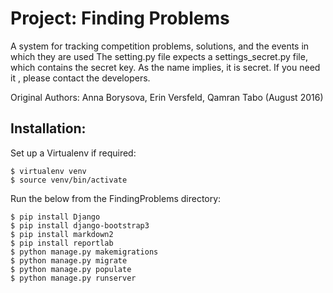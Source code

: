Project: Finding Problems
===========================

A system for tracking competition problems, solutions, and the events in which they are used
The setting.py file expects a settings_secret.py file, which contains the secret key. As the name implies, it is secret. If you need it , please contact the developers.

Original Authors: Anna Borysova, Erin Versfeld, Qamran Tabo (August 2016)

Installation:
---------------------------------------

Set up a Virtualenv if required:

```
$ virtualenv venv
$ source venv/bin/activate
```

Run the below from the FindingProblems directory:

```
$ pip install Django
$ pip install django-bootstrap3
$ pip install markdown2
$ pip install reportlab
$ python manage.py makemigrations
$ python manage.py migrate
$ python manage.py populate
$ python manage.py runserver
```


